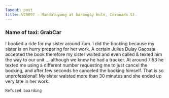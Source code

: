 ```yaml
---
layout: post
title: VC5097 - Mandaluyong at barangay Hulo, Coronado St.
---
```


### Name of taxi: GrabCar

I booked a ride for my sister around 7pm. I did the booking because my sister is on hurry preparing for her work. A certain Julius Dulay Gacosta accepted the book therefore my sister waited and even called & texted him the way to our unit ... although we knew he had a tracker. At around 7:53 he texted me using a different number requesting me to just cancel the booking, and after few seconds he canceled the booking himself. That is so unprofessional! My sister waisted more than 30 minutes and she ended up very late in her work.

```Refused boarding```
